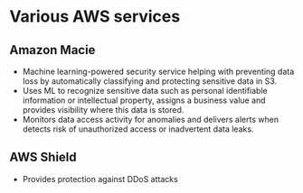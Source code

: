 # Various AWS services

## Amazon Macie

- Machine learning-powered security service helping with preventing data loss by automatically classifying and protecting sensitive data in S3.
- Uses ML to recognize sensitive data such as personal identifiable information or intellectual property, assigns a business value and provides visibility where this data is stored.
- Monitors data access activity for anomalies and delivers alerts when detects risk of unauthorized access or inadvertent data leaks.

## AWS Shield

- Provides protection against DDoS attacks
